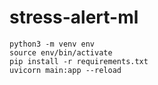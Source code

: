 # stress-alert-ml

```
python3 -m venv env
source env/bin/activate
pip install -r requirements.txt
uvicorn main:app --reload
```
